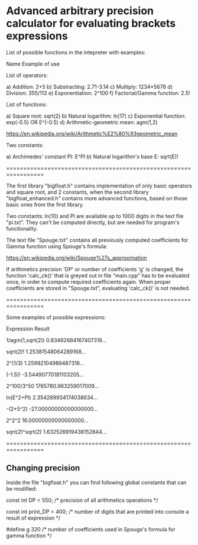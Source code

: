 
# Advanced arbitrary precision calculator for evaluating brackets expressions


List of possible functions in the intepreter with examples:


Name					     Example of use


List of operators:

a) Addition: 				    2+5
b) Substracting: 			    2.71-3.14
c) Multiply: 				    1234*5678
d) Division: 				    355/113
e) Exponentiation: 			    2^100
f) Factorial/Gamma function: 	            2.5!

List of functions:

a) Square root: 	                    sqrt(2)
b) Natural logarithm: 	                    ln(17)
c) Exponential function: 	            exp(-0.5) OR E^(-0.5)
d) Arithmetic-geometric mean: 	            agm(1,2)

https://en.wikipedia.org/wiki/Arithmetic%E2%80%93geometric_mean

Two constants:

a) Archimedes' constant PI: 	            E^PI
b) Natural logarithm's base E: 	            sqrt(E)!


=================================================================


The first library "bigfloat.h" contains implementation of only basic operators and square root, and 2 constants, when the second library "bigfloat_enhanced.h" contains more advanced functions, based on those basic ones from the first library.

Two constants: ln(10) and PI are available up to 1000 digits in the text file "pi.txt". They can't be computed directly, but are needed for program's functionality.

The text file "Spouge.txt" contains all previously computed coefficients for Gamma function using Spouge's formula:

https://en.wikipedia.org/wiki/Spouge%27s_approximation

If arithmetics precision 'DP' or number of coefficients 'g' is changed, the function 'calc_ck()' that is greyed out in file "main.cpp" has to be evaluated once, in order to compute required coefficients again. When proper coefficients are stored in "Spouge.txt", evaluating 'calc_ck()' is not needed.


=================================================================


Some examples of possible expressions:


Expression					    Result


1/agm(1,sqrt(2)) 			         0.83462684167407318...

sqrt(2)!					 1.25381548064289168...

2^(1/3)					         1.25992104989487316...

(-1.5)!					        -3.54490770181103205...

2^100/3^50					 1765780.963259017009...

ln(E^2+PI)					 2.354289934174038634...

-(2+5^2)					-27.00000000000000000...

2^2^2						 16.00000000000000000...

sqrt(2)^sqrt(2)				         1.632526919438152844...


=================================================================


## Changing precision
Inside the file "bigfloat.h" you can find following global constants that can be modified:


const int DP = 550;                 /* precision of all arithmetics operations */

const int print_DP = 400;           /* number of digits that are printed into console a result of expression */

#define g 320                       /* number of coefficients used in Spouge's formula for gamma function */


